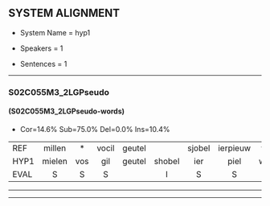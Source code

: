 
## SYSTEM ALIGNMENT

- System Name = hyp1

- Speakers = 1

- Sentences = 1

---

### S02C055M3_2LGPseudo

#### (S02C055M3_2LGPseudo-words)

- Cor=14.6%	Sub=75.0%	Del=0.0%	Ins=10.4%

|  |  |  |  |  |  |  |  |  |  |  |  |  |  |  |  |  |  |  |  |  |  |  |  |  |  |  |  |  |  |  |  |  |  |  |  |  |  |  |  |  |  |  |  |  |  |  |  |  |
|:--- |:---:|:---:|:---:|:---:|:---:|:---:|:---:|:---:|:---:|:---:|:---:|:---:|:---:|:---:|:---:|:---:|:---:|:---:|:---:|:---:|:---:|:---:|:---:|:---:|:---:|:---:|:---:|:---:|:---:|:---:|:---:|:---:|:---:|:---:|:---:|:---:|:---:|:---:|:---:|:---:|:---:|:---:|:---:|:---:|:---:|:---:|:---:|:---:|
| REF | millen | * | vocil | geutel |  | sjobel | ierpieuw | walaan | erke | haweel | saarweng | gevicht | eemde | bepoud | orstalk | * | veten |  |  |  | gefouw | vurpaand | nizung | fiewon | kneurem | vawaai | strellen | * | zwieten | foetbans | oonste | muider | grijnken |  | schielstaug | prilsood | vloender | milste | veurder | kloeien | ulen | orponk | schodig | ijpo | menuur | spreikje | hiffreeuw | wooien |
| HYP1 | mielen | vos | gil | geutel | shobel | ier | piel | wevlanv | erke | howeel | sarwenk | gevicht | ende | bepat | orstalk | fa | veten | gefal | fuur | pat | nizuen | fiv | wonv | kneur | emv | vawi | strelle | zwee | zweten | voetband | onste | meder | grijnken | chiels | tark | brilsotv | flonder | milst | verd | kloen | julen | oorponk | schodig | epper | mener | spreke | hifre | woen |
| EVAL | S | S | S |  | I | S | S | S |  | S | S |  | S | S |  | S |  | I | I | I | S | S | S | S | S | S | S | S | S | S | S | S |  | I | S | S | S | S | S | S | S | S |  | S | S | S | S | S |
---

---
